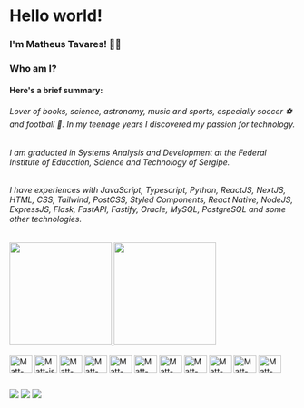 # Hello world!

### I'm Matheus Tavares! 👨‍🚀
### Who am I?
#### Here's a brief summary:
###### Lover of books, science, astronomy, music and sports, especially soccer ⚽ and football 🏈. In my teenage years I discovered my passion for technology.
###### I am graduated in Systems Analysis and Development at the Federal Institute of Education, Science and Technology of Sergipe.
###### I have experiences with JavaScript, Typescript, Python, ReactJS, NextJS, HTML, CSS, Tailwind, PostCSS, Styled Components, React Native, NodeJS, ExpressJS, Flask, FastAPI, Fastify, Oracle, MySQL, PostgreSQL and some other technologies.

##
<div>
  <a href="https://github.com/soymattheus" />
  <img height="180em" src="https://github-readme-stats.vercel.app/api?username=soymattheus&show_icons=true&theme=dark" />
  <img height="180em" src="https://github-readme-stats.vercel.app/api/top-langs/?username=soymattheus&layout=compact&theme=dark" />
</div>

<div style="display: inline_block"><br>
  <a href="https://ubuntu.com/" target="_blank"><img align="center" alt="Matt-ubuntu" height="30" width="40" src="https://cdn.jsdelivr.net/gh/devicons/devicon@latest/icons/ubuntu/ubuntu-original-wordmark.svg" ></a>
  <a href="https://javascript.info/" target="_blank"><img align="center" alt="Matt-js" height="30" width="40" src="https://cdn.jsdelivr.net/gh/devicons/devicon/icons/javascript/javascript-original.svg" ></a>
  <a href="https://www.typescriptlang.org/" target="_blank"><img align="center" alt="Matt-Ts" height="30" width="40" src="https://cdn.jsdelivr.net/gh/devicons/devicon/icons/typescript/typescript-original.svg" ></a>
  <a href="https://www.python.org/" target="_blank"><img align="center" alt="Matt-Py" height="30" width="40" src="https://cdn.jsdelivr.net/gh/devicons/devicon/icons/python/python-original.svg" ></a>
  <a href="https://pt-br.reactjs.org/" target="_blank"><img align="center" alt="Matt-nodeJS" height="30" width="40" src="https://cdn.jsdelivr.net/gh/devicons/devicon/icons/react/react-original-wordmark.svg" ></a>
  <a href="https://reactnative.dev/" target="_blank"><img align="center" alt="Matt-React" height="30" width="40" src="https://cdn.jsdelivr.net/gh/devicons/devicon/icons/react/react-original.svg" ></a>
  <a href="https://jquery.com/" target="_blank"><img align="center" alt="Matt-JQuery" height="30" width="40" src="https://cdn.jsdelivr.net/gh/devicons/devicon/icons/jquery/jquery-original.svg" ></a>
  <a href="https://developer.mozilla.org/pt-BR/docs/Web/HTML" target="_blank"><img align="center" alt="Matt-HTML" height="30" width="40" src="https://cdn.jsdelivr.net/gh/devicons/devicon/icons/html5/html5-original.svg" ></a>
  <a href="https://www.w3schools.com/css/" target="_blank"><img align="center" alt="Matt-CSS" height="30" width="40" src="https://cdn.jsdelivr.net/gh/devicons/devicon/icons/css3/css3-original.svg" ></a>
  <a href="https://www.postgresql.org/" target="_blank"><img align="center" alt="Matt-Postgres" height="30" width="40" src="https://cdn.jsdelivr.net/gh/devicons/devicon/icons/postgresql/postgresql-original.svg"></a>
  <a href="https://getbootstrap.com/" target="_blank"><img align="center" alt="Matt-Bootstrap" height="30" width="40" src="https://cdn.jsdelivr.net/gh/devicons/devicon/icons/bootstrap/bootstrap-original.svg" ></a>
</div>

##
<div>
  <a href="https://www.linkedin.com/in/mattheusdev/" target="_blank" ><img src="https://img.shields.io/badge/linkedin-%230077B5.svg?&style=for-the-badge&logo=linkedin&logoColor=white" target="_blank" ><a/>
  <a href="https://www.instagram.com/mattheusdev/" target="_blank" ><img src="https://img.shields.io/badge/instagram-%23E4405F.svg?&style=for-the-badge&logo=instagram&logoColor=white" target="_blank"><a/>
    <a href="https://t.me/mattheusdev/" target="_blank" ><img src="https://img.shields.io/badge/Telegram-2CA5E0?style=for-the-badge&logo=telegram&logoColor=white" target="_blank"><a/>
</div>
